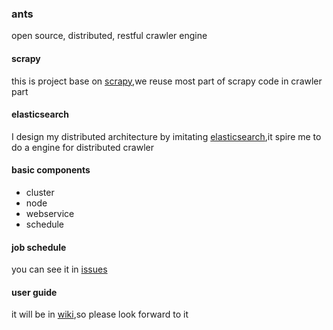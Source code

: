 ### ants
open source, distributed, restful crawler engine
#### scrapy
this is project base on [scrapy](https://github.com/scrapy/scrapy),we reuse most part of scrapy code in crawler part
#### elasticsearch
I design my distributed architecture by imitating [elasticsearch](https://github.com/elasticsearch/elasticsearch),it spire me to do a engine for distributed crawler
#### basic components
*   cluster
*   node
*   webservice
*   schedule

####  job schedule 
you can see it in [issues](https://github.com/wcong/ants/issues)
#### user guide
it will be in [wiki](https://github.com/wcong/ants/wiki),so please look forward to it